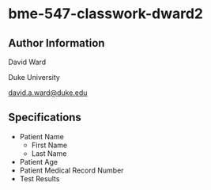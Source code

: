 # bme-547-classwork-dward2

## Author Information
David Ward

Duke University

david.a.ward@duke.edu

## Specifications
* Patient Name
  * First Name
  * Last Name
* Patient Age
* Patient Medical Record Number
* Test Results
